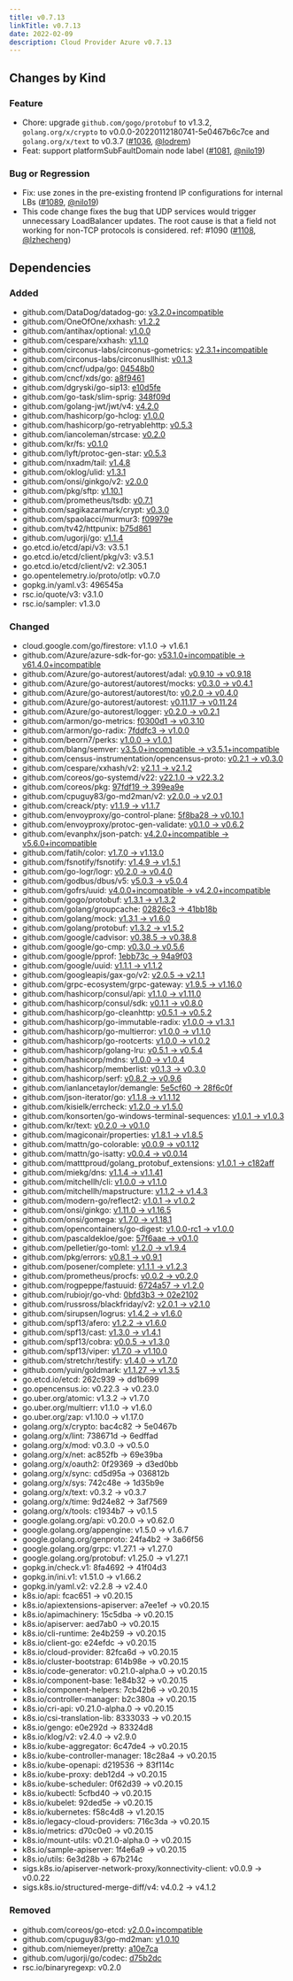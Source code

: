```yaml
---
title: v0.7.13
linkTitle: v0.7.13
date: 2022-02-09
description: Cloud Provider Azure v0.7.13
---
```



## Changes by Kind

### Feature

- Chore: upgrade `github.com/gogo/protobuf` to v1.3.2, `golang.org/x/crypto` to v0.0.0-20220112180741-5e0467b6c7ce and `golang.org/x/text` to v0.3.7 ([#1036](https://github.com/kubernetes-sigs/cloud-provider-azure/pull/1036), [@lodrem](https://github.com/lodrem))
- Feat: support platformSubFaultDomain node label ([#1081](https://github.com/kubernetes-sigs/cloud-provider-azure/pull/1081), [@nilo19](https://github.com/nilo19))

### Bug or Regression

- Fix: use zones in the pre-existing frontend IP configurations for internal LBs ([#1089](https://github.com/kubernetes-sigs/cloud-provider-azure/pull/1089), [@nilo19](https://github.com/nilo19))
- This code change fixes the bug that UDP services would trigger unnecessary LoadBalancer updates. The root cause is that a field not working for non-TCP protocols is considered.
  ref: #1090 ([#1108](https://github.com/kubernetes-sigs/cloud-provider-azure/pull/1108), [@lzhecheng](https://github.com/lzhecheng))

## Dependencies

### Added
- github.com/DataDog/datadog-go: [v3.2.0+incompatible](https://github.com/DataDog/datadog-go/tree/v3.2.0)
- github.com/OneOfOne/xxhash: [v1.2.2](https://github.com/OneOfOne/xxhash/tree/v1.2.2)
- github.com/antihax/optional: [v1.0.0](https://github.com/antihax/optional/tree/v1.0.0)
- github.com/cespare/xxhash: [v1.1.0](https://github.com/cespare/xxhash/tree/v1.1.0)
- github.com/circonus-labs/circonus-gometrics: [v2.3.1+incompatible](https://github.com/circonus-labs/circonus-gometrics/tree/v2.3.1)
- github.com/circonus-labs/circonusllhist: [v0.1.3](https://github.com/circonus-labs/circonusllhist/tree/v0.1.3)
- github.com/cncf/udpa/go: [04548b0](https://github.com/cncf/udpa/go/tree/04548b0)
- github.com/cncf/xds/go: [a8f9461](https://github.com/cncf/xds/go/tree/a8f9461)
- github.com/dgryski/go-sip13: [e10d5fe](https://github.com/dgryski/go-sip13/tree/e10d5fe)
- github.com/go-task/slim-sprig: [348f09d](https://github.com/go-task/slim-sprig/tree/348f09d)
- github.com/golang-jwt/jwt/v4: [v4.2.0](https://github.com/golang-jwt/jwt/v4/tree/v4.2.0)
- github.com/hashicorp/go-hclog: [v1.0.0](https://github.com/hashicorp/go-hclog/tree/v1.0.0)
- github.com/hashicorp/go-retryablehttp: [v0.5.3](https://github.com/hashicorp/go-retryablehttp/tree/v0.5.3)
- github.com/iancoleman/strcase: [v0.2.0](https://github.com/iancoleman/strcase/tree/v0.2.0)
- github.com/kr/fs: [v0.1.0](https://github.com/kr/fs/tree/v0.1.0)
- github.com/lyft/protoc-gen-star: [v0.5.3](https://github.com/lyft/protoc-gen-star/tree/v0.5.3)
- github.com/nxadm/tail: [v1.4.8](https://github.com/nxadm/tail/tree/v1.4.8)
- github.com/oklog/ulid: [v1.3.1](https://github.com/oklog/ulid/tree/v1.3.1)
- github.com/onsi/ginkgo/v2: [v2.0.0](https://github.com/onsi/ginkgo/v2/tree/v2.0.0)
- github.com/pkg/sftp: [v1.10.1](https://github.com/pkg/sftp/tree/v1.10.1)
- github.com/prometheus/tsdb: [v0.7.1](https://github.com/prometheus/tsdb/tree/v0.7.1)
- github.com/sagikazarmark/crypt: [v0.3.0](https://github.com/sagikazarmark/crypt/tree/v0.3.0)
- github.com/spaolacci/murmur3: [f09979e](https://github.com/spaolacci/murmur3/tree/f09979e)
- github.com/tv42/httpunix: [b75d861](https://github.com/tv42/httpunix/tree/b75d861)
- github.com/ugorji/go: [v1.1.4](https://github.com/ugorji/go/tree/v1.1.4)
- go.etcd.io/etcd/api/v3: v3.5.1
- go.etcd.io/etcd/client/pkg/v3: v3.5.1
- go.etcd.io/etcd/client/v2: v2.305.1
- go.opentelemetry.io/proto/otlp: v0.7.0
- gopkg.in/yaml.v3: 496545a
- rsc.io/quote/v3: v3.1.0
- rsc.io/sampler: v1.3.0

### Changed
- cloud.google.com/go/firestore: v1.1.0 → v1.6.1
- github.com/Azure/azure-sdk-for-go: [v53.1.0+incompatible → v61.4.0+incompatible](https://github.com/Azure/azure-sdk-for-go/compare/v53.1.0...v61.4.0)
- github.com/Azure/go-autorest/autorest/adal: [v0.9.10 → v0.9.18](https://github.com/Azure/go-autorest/autorest/adal/compare/v0.9.10...v0.9.18)
- github.com/Azure/go-autorest/autorest/mocks: [v0.3.0 → v0.4.1](https://github.com/Azure/go-autorest/autorest/mocks/compare/v0.3.0...v0.4.1)
- github.com/Azure/go-autorest/autorest/to: [v0.2.0 → v0.4.0](https://github.com/Azure/go-autorest/autorest/to/compare/v0.2.0...v0.4.0)
- github.com/Azure/go-autorest/autorest: [v0.11.17 → v0.11.24](https://github.com/Azure/go-autorest/autorest/compare/v0.11.17...v0.11.24)
- github.com/Azure/go-autorest/logger: [v0.2.0 → v0.2.1](https://github.com/Azure/go-autorest/logger/compare/v0.2.0...v0.2.1)
- github.com/armon/go-metrics: [f0300d1 → v0.3.10](https://github.com/armon/go-metrics/compare/f0300d1...v0.3.10)
- github.com/armon/go-radix: [7fddfc3 → v1.0.0](https://github.com/armon/go-radix/compare/7fddfc3...v1.0.0)
- github.com/beorn7/perks: [v1.0.0 → v1.0.1](https://github.com/beorn7/perks/compare/v1.0.0...v1.0.1)
- github.com/blang/semver: [v3.5.0+incompatible → v3.5.1+incompatible](https://github.com/blang/semver/compare/v3.5.0...v3.5.1)
- github.com/census-instrumentation/opencensus-proto: [v0.2.1 → v0.3.0](https://github.com/census-instrumentation/opencensus-proto/compare/v0.2.1...v0.3.0)
- github.com/cespare/xxhash/v2: [v2.1.1 → v2.1.2](https://github.com/cespare/xxhash/v2/compare/v2.1.1...v2.1.2)
- github.com/coreos/go-systemd/v22: [v22.1.0 → v22.3.2](https://github.com/coreos/go-systemd/v22/compare/v22.1.0...v22.3.2)
- github.com/coreos/pkg: [97fdf19 → 399ea9e](https://github.com/coreos/pkg/compare/97fdf19...399ea9e)
- github.com/cpuguy83/go-md2man/v2: [v2.0.0 → v2.0.1](https://github.com/cpuguy83/go-md2man/v2/compare/v2.0.0...v2.0.1)
- github.com/creack/pty: [v1.1.9 → v1.1.7](https://github.com/creack/pty/compare/v1.1.9...v1.1.7)
- github.com/envoyproxy/go-control-plane: [5f8ba28 → v0.10.1](https://github.com/envoyproxy/go-control-plane/compare/5f8ba28...v0.10.1)
- github.com/envoyproxy/protoc-gen-validate: [v0.1.0 → v0.6.2](https://github.com/envoyproxy/protoc-gen-validate/compare/v0.1.0...v0.6.2)
- github.com/evanphx/json-patch: [v4.2.0+incompatible → v5.6.0+incompatible](https://github.com/evanphx/json-patch/compare/v4.2.0...v5.6.0)
- github.com/fatih/color: [v1.7.0 → v1.13.0](https://github.com/fatih/color/compare/v1.7.0...v1.13.0)
- github.com/fsnotify/fsnotify: [v1.4.9 → v1.5.1](https://github.com/fsnotify/fsnotify/compare/v1.4.9...v1.5.1)
- github.com/go-logr/logr: [v0.2.0 → v0.4.0](https://github.com/go-logr/logr/compare/v0.2.0...v0.4.0)
- github.com/godbus/dbus/v5: [v5.0.3 → v5.0.4](https://github.com/godbus/dbus/v5/compare/v5.0.3...v5.0.4)
- github.com/gofrs/uuid: [v4.0.0+incompatible → v4.2.0+incompatible](https://github.com/gofrs/uuid/compare/v4.0.0...v4.2.0)
- github.com/gogo/protobuf: [v1.3.1 → v1.3.2](https://github.com/gogo/protobuf/compare/v1.3.1...v1.3.2)
- github.com/golang/groupcache: [02826c3 → 41bb18b](https://github.com/golang/groupcache/compare/02826c3...41bb18b)
- github.com/golang/mock: [v1.3.1 → v1.6.0](https://github.com/golang/mock/compare/v1.3.1...v1.6.0)
- github.com/golang/protobuf: [v1.3.2 → v1.5.2](https://github.com/golang/protobuf/compare/v1.3.2...v1.5.2)
- github.com/google/cadvisor: [v0.38.5 → v0.38.8](https://github.com/google/cadvisor/compare/v0.38.5...v0.38.8)
- github.com/google/go-cmp: [v0.3.0 → v0.5.6](https://github.com/google/go-cmp/compare/v0.3.0...v0.5.6)
- github.com/google/pprof: [1ebb73c → 94a9f03](https://github.com/google/pprof/compare/1ebb73c...94a9f03)
- github.com/google/uuid: [v1.1.1 → v1.1.2](https://github.com/google/uuid/compare/v1.1.1...v1.1.2)
- github.com/googleapis/gax-go/v2: [v2.0.5 → v2.1.1](https://github.com/googleapis/gax-go/v2/compare/v2.0.5...v2.1.1)
- github.com/grpc-ecosystem/grpc-gateway: [v1.9.5 → v1.16.0](https://github.com/grpc-ecosystem/grpc-gateway/compare/v1.9.5...v1.16.0)
- github.com/hashicorp/consul/api: [v1.1.0 → v1.11.0](https://github.com/hashicorp/consul/api/compare/v1.1.0...v1.11.0)
- github.com/hashicorp/consul/sdk: [v0.1.1 → v0.8.0](https://github.com/hashicorp/consul/sdk/compare/v0.1.1...v0.8.0)
- github.com/hashicorp/go-cleanhttp: [v0.5.1 → v0.5.2](https://github.com/hashicorp/go-cleanhttp/compare/v0.5.1...v0.5.2)
- github.com/hashicorp/go-immutable-radix: [v1.0.0 → v1.3.1](https://github.com/hashicorp/go-immutable-radix/compare/v1.0.0...v1.3.1)
- github.com/hashicorp/go-multierror: [v1.0.0 → v1.1.0](https://github.com/hashicorp/go-multierror/compare/v1.0.0...v1.1.0)
- github.com/hashicorp/go-rootcerts: [v1.0.0 → v1.0.2](https://github.com/hashicorp/go-rootcerts/compare/v1.0.0...v1.0.2)
- github.com/hashicorp/golang-lru: [v0.5.1 → v0.5.4](https://github.com/hashicorp/golang-lru/compare/v0.5.1...v0.5.4)
- github.com/hashicorp/mdns: [v1.0.0 → v1.0.4](https://github.com/hashicorp/mdns/compare/v1.0.0...v1.0.4)
- github.com/hashicorp/memberlist: [v0.1.3 → v0.3.0](https://github.com/hashicorp/memberlist/compare/v0.1.3...v0.3.0)
- github.com/hashicorp/serf: [v0.8.2 → v0.9.6](https://github.com/hashicorp/serf/compare/v0.8.2...v0.9.6)
- github.com/ianlancetaylor/demangle: [5e5cf60 → 28f6c0f](https://github.com/ianlancetaylor/demangle/compare/5e5cf60...28f6c0f)
- github.com/json-iterator/go: [v1.1.8 → v1.1.12](https://github.com/json-iterator/go/compare/v1.1.8...v1.1.12)
- github.com/kisielk/errcheck: [v1.2.0 → v1.5.0](https://github.com/kisielk/errcheck/compare/v1.2.0...v1.5.0)
- github.com/konsorten/go-windows-terminal-sequences: [v1.0.1 → v1.0.3](https://github.com/konsorten/go-windows-terminal-sequences/compare/v1.0.1...v1.0.3)
- github.com/kr/text: [v0.2.0 → v0.1.0](https://github.com/kr/text/compare/v0.2.0...v0.1.0)
- github.com/magiconair/properties: [v1.8.1 → v1.8.5](https://github.com/magiconair/properties/compare/v1.8.1...v1.8.5)
- github.com/mattn/go-colorable: [v0.0.9 → v0.1.12](https://github.com/mattn/go-colorable/compare/v0.0.9...v0.1.12)
- github.com/mattn/go-isatty: [v0.0.4 → v0.0.14](https://github.com/mattn/go-isatty/compare/v0.0.4...v0.0.14)
- github.com/matttproud/golang_protobuf_extensions: [v1.0.1 → c182aff](https://github.com/matttproud/golang_protobuf_extensions/compare/v1.0.1...c182aff)
- github.com/miekg/dns: [v1.1.4 → v1.1.41](https://github.com/miekg/dns/compare/v1.1.4...v1.1.41)
- github.com/mitchellh/cli: [v1.0.0 → v1.1.0](https://github.com/mitchellh/cli/compare/v1.0.0...v1.1.0)
- github.com/mitchellh/mapstructure: [v1.1.2 → v1.4.3](https://github.com/mitchellh/mapstructure/compare/v1.1.2...v1.4.3)
- github.com/modern-go/reflect2: [v1.0.1 → v1.0.2](https://github.com/modern-go/reflect2/compare/v1.0.1...v1.0.2)
- github.com/onsi/ginkgo: [v1.11.0 → v1.16.5](https://github.com/onsi/ginkgo/compare/v1.11.0...v1.16.5)
- github.com/onsi/gomega: [v1.7.0 → v1.18.1](https://github.com/onsi/gomega/compare/v1.7.0...v1.18.1)
- github.com/opencontainers/go-digest: [v1.0.0-rc1 → v1.0.0](https://github.com/opencontainers/go-digest/compare/v1.0.0-rc1...v1.0.0)
- github.com/pascaldekloe/goe: [57f6aae → v0.1.0](https://github.com/pascaldekloe/goe/compare/57f6aae...v0.1.0)
- github.com/pelletier/go-toml: [v1.2.0 → v1.9.4](https://github.com/pelletier/go-toml/compare/v1.2.0...v1.9.4)
- github.com/pkg/errors: [v0.8.1 → v0.9.1](https://github.com/pkg/errors/compare/v0.8.1...v0.9.1)
- github.com/posener/complete: [v1.1.1 → v1.2.3](https://github.com/posener/complete/compare/v1.1.1...v1.2.3)
- github.com/prometheus/procfs: [v0.0.2 → v0.2.0](https://github.com/prometheus/procfs/compare/v0.0.2...v0.2.0)
- github.com/rogpeppe/fastuuid: [6724a57 → v1.2.0](https://github.com/rogpeppe/fastuuid/compare/6724a57...v1.2.0)
- github.com/rubiojr/go-vhd: [0bfd3b3 → 02e2102](https://github.com/rubiojr/go-vhd/compare/0bfd3b3...02e2102)
- github.com/russross/blackfriday/v2: [v2.0.1 → v2.1.0](https://github.com/russross/blackfriday/v2/compare/v2.0.1...v2.1.0)
- github.com/sirupsen/logrus: [v1.4.2 → v1.6.0](https://github.com/sirupsen/logrus/compare/v1.4.2...v1.6.0)
- github.com/spf13/afero: [v1.2.2 → v1.6.0](https://github.com/spf13/afero/compare/v1.2.2...v1.6.0)
- github.com/spf13/cast: [v1.3.0 → v1.4.1](https://github.com/spf13/cast/compare/v1.3.0...v1.4.1)
- github.com/spf13/cobra: [v0.0.5 → v1.3.0](https://github.com/spf13/cobra/compare/v0.0.5...v1.3.0)
- github.com/spf13/viper: [v1.7.0 → v1.10.0](https://github.com/spf13/viper/compare/v1.7.0...v1.10.0)
- github.com/stretchr/testify: [v1.4.0 → v1.7.0](https://github.com/stretchr/testify/compare/v1.4.0...v1.7.0)
- github.com/yuin/goldmark: [v1.1.27 → v1.3.5](https://github.com/yuin/goldmark/compare/v1.1.27...v1.3.5)
- go.etcd.io/etcd: 262c939 → dd1b699
- go.opencensus.io: v0.22.3 → v0.23.0
- go.uber.org/atomic: v1.3.2 → v1.7.0
- go.uber.org/multierr: v1.1.0 → v1.6.0
- go.uber.org/zap: v1.10.0 → v1.17.0
- golang.org/x/crypto: bac4c82 → 5e0467b
- golang.org/x/lint: 738671d → 6edffad
- golang.org/x/mod: v0.3.0 → v0.5.0
- golang.org/x/net: ac852fb → 69e39ba
- golang.org/x/oauth2: 0f29369 → d3ed0bb
- golang.org/x/sync: cd5d95a → 036812b
- golang.org/x/sys: 742c48e → 1d35b9e
- golang.org/x/text: v0.3.2 → v0.3.7
- golang.org/x/time: 9d24e82 → 3af7569
- golang.org/x/tools: c1934b7 → v0.1.5
- google.golang.org/api: v0.20.0 → v0.62.0
- google.golang.org/appengine: v1.5.0 → v1.6.7
- google.golang.org/genproto: 24fa4b2 → 3a66f56
- google.golang.org/grpc: v1.27.1 → v1.27.0
- google.golang.org/protobuf: v1.25.0 → v1.27.1
- gopkg.in/check.v1: 8fa4692 → 41f04d3
- gopkg.in/ini.v1: v1.51.0 → v1.66.2
- gopkg.in/yaml.v2: v2.2.8 → v2.4.0
- k8s.io/api: fcac651 → v0.20.15
- k8s.io/apiextensions-apiserver: a7ee1ef → v0.20.15
- k8s.io/apimachinery: 15c5dba → v0.20.15
- k8s.io/apiserver: aed7ab0 → v0.20.15
- k8s.io/cli-runtime: 2e4b259 → v0.20.15
- k8s.io/client-go: e24efdc → v0.20.15
- k8s.io/cloud-provider: 82fca6d → v0.20.15
- k8s.io/cluster-bootstrap: 614b98e → v0.20.15
- k8s.io/code-generator: v0.21.0-alpha.0 → v0.20.15
- k8s.io/component-base: 1e84b32 → v0.20.15
- k8s.io/component-helpers: 7cb42b6 → v0.20.15
- k8s.io/controller-manager: b2c380a → v0.20.15
- k8s.io/cri-api: v0.21.0-alpha.0 → v0.20.15
- k8s.io/csi-translation-lib: 8333033 → v0.20.15
- k8s.io/gengo: e0e292d → 83324d8
- k8s.io/klog/v2: v2.4.0 → v2.9.0
- k8s.io/kube-aggregator: 6c47de4 → v0.20.15
- k8s.io/kube-controller-manager: 18c28a4 → v0.20.15
- k8s.io/kube-openapi: d219536 → 83f114c
- k8s.io/kube-proxy: deb12d4 → v0.20.15
- k8s.io/kube-scheduler: 0f62d39 → v0.20.15
- k8s.io/kubectl: 5cfbd40 → v0.20.15
- k8s.io/kubelet: 92ded5e → v0.20.15
- k8s.io/kubernetes: f58c4d8 → v1.20.15
- k8s.io/legacy-cloud-providers: 716c3da → v0.20.15
- k8s.io/metrics: d70c0e0 → v0.20.15
- k8s.io/mount-utils: v0.21.0-alpha.0 → v0.20.15
- k8s.io/sample-apiserver: 1f4e6a9 → v0.20.15
- k8s.io/utils: 6e3d28b → 67b214c
- sigs.k8s.io/apiserver-network-proxy/konnectivity-client: v0.0.9 → v0.0.22
- sigs.k8s.io/structured-merge-diff/v4: v4.0.2 → v4.1.2

### Removed
- github.com/coreos/go-etcd: [v2.0.0+incompatible](https://github.com/coreos/go-etcd/tree/v2.0.0)
- github.com/cpuguy83/go-md2man: [v1.0.10](https://github.com/cpuguy83/go-md2man/tree/v1.0.10)
- github.com/niemeyer/pretty: [a10e7ca](https://github.com/niemeyer/pretty/tree/a10e7ca)
- github.com/ugorji/go/codec: [d75b2dc](https://github.com/ugorji/go/codec/tree/d75b2dc)
- rsc.io/binaryregexp: v0.2.0

